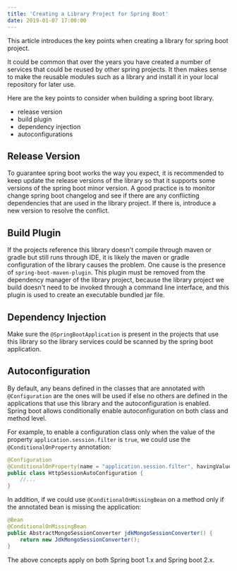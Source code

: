 ```yaml
---
title: 'Creating a Library Project for Spring Boot'
date: 2019-01-07 17:00:00
---
```

This article introduces the key points when creating a library for spring boot project.
<!-- Excerpt End -->

It could be common that over the years you have created a number of services that could be reused by other spring projects. It then makes sense to make the reusable modules such as a library and install it in your local repository for later use.

Here are the key points to consider when building a spring boot library.

- release version
- build plugin
- dependency injection
- autoconfigurations

## Release Version

To guarantee spring boot works the way you expect, it is recommended to keep update the release versions of the library so that it supports some versions of the spring boot minor version. A good practice is to monitor change spring boot changelog and see if there are any conflicting dependencies that are used in the library project. If there is, introduce a new version to resolve the conflict.

## Build Plugin

If the projects reference this library doesn't compile through maven or gradle but still runs through IDE, it is likely the maven or gradle configuration of the library causes the problem. One cause is the presence of `spring-boot-maven-plugin`. This plugin must be removed from the dependency manager of the library project, because the library project we build doesn't need to be invoked through a command line interface, and this plugin is used to create an executable bundled jar file.

## Dependency Injection

Make sure the `@SpringBootApplication` is present in the projects that use this library so the library services could be scanned by the spring boot application.

## Autoconfiguration

By default, any beans defined in the classes that are annotated with `@Configuration` are the ones will be used if else no others are defined in the applications that use this library and the autoconfiguration is enabled. Spring boot allows conditionally enable autoconfiguration on both class and method level.

For example, to enable a configuration class only when the value of the property `application.session.filter` is `true`, we could use the `@ConditionalOnProperty` annotation:

```java
@Configuration
@ConditionalOnProperty(name = "application.session.filter", havingValue = "true")
public class HttpSessionAutoConfiguration {
    //...
}
```

In addition, if we could use `@ConditionalOnMissingBean` on a method only if the annotated bean is missing the application:

```java
@Bean
@ConditionalOnMissingBean
public AbstractMongoSessionConverter jdkMongoSessionConverter() {
    return new JdkMongoSessionConverter();
}
```

The above concepts apply on both Spring boot 1.x and Spring boot 2.x.